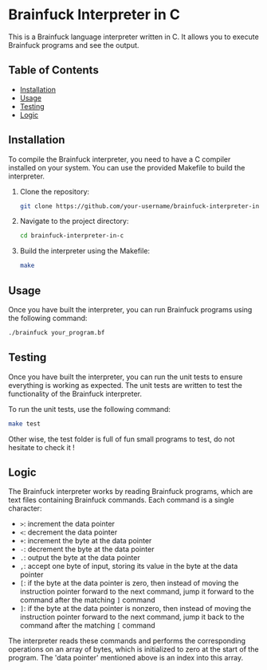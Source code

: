 # Brainfuck Interpreter in C

This is a Brainfuck language interpreter written in C. It allows you to execute Brainfuck programs and see the output.

## Table of Contents
- [Installation](#installation)
- [Usage](#usage)
- [Testing](#testing)
- [Logic](#logic)

## Installation

To compile the Brainfuck interpreter, you need to have a C compiler installed on your system. You can use the provided Makefile to build the interpreter.

1. Clone the repository:

    ```bash
    git clone https://github.com/your-username/brainfuck-interpreter-in-c.git
    ```

2. Navigate to the project directory:

    ```bash
    cd brainfuck-interpreter-in-c
    ```

3. Build the interpreter using the Makefile:

    ```bash
    make
    ```

## Usage

Once you have built the interpreter, you can run Brainfuck programs using the following command:

```bash
./brainfuck your_program.bf
```

## Testing

Once you have built the interpreter, you can run the unit tests to ensure everything is working as expected. The unit tests are written to test the functionality of the Brainfuck interpreter.

To run the unit tests, use the following command:

```bash
make test
```

Other wise, the test folder is full of fun small programs to test, do not hesitate to check it !

## Logic

The Brainfuck interpreter works by reading Brainfuck programs, which are text files containing Brainfuck commands. Each command is a single character:

- `>`: increment the data pointer
- `<`: decrement the data pointer
- `+`: increment the byte at the data pointer
- `-`: decrement the byte at the data pointer
- `.`: output the byte at the data pointer
- `,`: accept one byte of input, storing its value in the byte at the data pointer
- `[`: if the byte at the data pointer is zero, then instead of moving the instruction pointer forward to the next command, jump it forward to the command after the matching `]` command
- `]`: if the byte at the data pointer is nonzero, then instead of moving the instruction pointer forward to the next command, jump it back to the command after the matching `[` command

The interpreter reads these commands and performs the corresponding operations on an array of bytes, which is initialized to zero at the start of the program. The 'data pointer' mentioned above is an index into this array.


